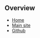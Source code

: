 ## Overview
* [Home](/)
* [Main site](http://freeradius.org)
* [Github](https://github.com/alandekok/freeradius-server)
